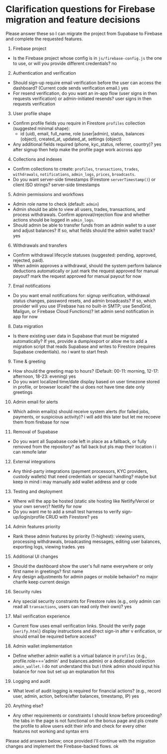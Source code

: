 # Clarification questions for Firebase migration and feature decisions

Please answer these so I can migrate the project from Supabase to Firebase and complete the requested features.

1. Firebase project

- Is the Firebase project whose config is in `js/firebase-config.js` the one to use, or will you provide different credentials? no

2. Authentication and verification

- Should sign-up require email verification before the user can access the dashboard? (Current code sends verification email.) yes
- For resend verification, do you want an in-app flow (user signs in then requests verification) or admin-initiated resends? user signs in then requests verification

3. User profile shape

- Confirm profile fields you require in Firestore `profiles` collection (suggested minimal shape):
  - id (uid), email, full_name, role (user|admin), status, balances (object), created_at, updated_at, settings (object)
- Any additional fields required (phone, kyc_status, referrer, country)? yes after signup then help make the profile page work accross app

4. Collections and indexes

- Confirm collections to create: `profiles`, `transactions`, `trades`, `withdrawals`, `notifications`, `admin_logs`, `prices`, `broadcasts`.
- Do you want server-side timestamps (Firestore `serverTimestamp()`) or client ISO strings? server-side timestamps

5. Admin permissions and workflows

- Admin role name to check (default: `admin`)
- Admin should be able to view all users, trades, transactions, and process withdrawals. Confirm approval/rejection flow and whether actions should be logged in `admin_logs`.
- Should admin be able to transfer funds from an admin wallet to a user and adjust balances? If so, what fields should the admin wallet track? yes

6. Withdrawals and transfers

- Confirm withdrawal lifecycle statuses (suggested: pending, approved, rejected, paid).
- When admin approves a withdrawal, should the system perform balance deductions automatically or just mark the request approved for manual payout? mark the request approved for manual payout for now

7. Email notifications

- Do you want email notifications for: signup verification, withdrawal status changes, password resets, and admin broadcasts? If so, which provider will you use (Firebase has no built-in SMTP; use SendGrid, Mailgun, or Firebase Cloud Functions)? let admin send notification in app for now

8. Data migration

- Is there existing user data in Supabase that must be migrated automatically? If yes, provide a dump/export or allow me to add a migration script that reads Supabase and writes to Firestore (requires Supabase credentials). no i want to start fresh

9. Time & greeting

- How should the greeting map to hours? (Default: 00-11: morning, 12-17: afternoon, 18-23: evening) yes
- Do you want localized time/date display based on user timezone stored in profile, or browser locale? the ui does not have time date only greetings

10. Admin email for alerts

- Which admin email(s) should receive system alerts (for failed jobs, payments, or suspicious activity)? i will add this later but let me recoeve them from firebase for now

11. Removal of Supabase

- Do you want all Supabase code left in place as a fallback, or fully removed from the repository? as fall back but pls map their location i i can remofe later

12. External integrations

- Any third-party integrations (payment processors, KYC providers, custody wallets) that need credentials or special handling? maybe but keep in mind i may manually add wallet address and qr code

13. Testing and deployment

- Where will the app be hosted (static site hosting like Netlify/Vercel or your own server)? Netlify for now
- Do you want me to add a small test harness to verify sign-up/login/profile CRUD with Firestore? yes

14. Admin features priority

- Rank these admin features by priority (1-highest): viewing users, processing withdrawals, broadcasting messages, editing user balances, exporting logs, viewing trades. yes

15. Additional UI changes

- Should the dashboard show the user's full name everywhere or only first name in greetings? first name
- Any design adjustments for admin pages or mobile behavior? no major chanfe keep current design

16. Security rules

- Any special security constraints for Firestore rules (e.g., only admin can read all `transactions`, users can read only their own)? yes

17. Mail verification experience

- Current flow uses email verification links. Should the verify page (`verify.html`) display instructions and direct sign-in after v
erification, or should email be required before access? 


18. Admin wallet implementation

- Define whether admin wallet is a virtual balance in `profiles` (e.g., profile.role==='admin' and balances.admin) or a dedicated collection `admin_wallet`. i do not understand this but i think admin should input his balance for now but set up an explanation fot this

19. Logging and audit

- What level of audit logging is required for financial actions? (e.g., record user, admin, action, before/after balances, timestamp, IP) yes

20. Anything else?

- Any other requirements or constraints I should know before proceeding?
  the tabs in the page is not functional on the bonus page
  and pls create the profile to allow users edit their info
  and check for every other features not working and syntax errs

Please add answers below; once provided I'll continue with the migration changes and implement the Firebase-backed flows. ok
